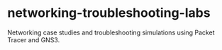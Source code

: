 # networking-troubleshooting-labs
Networking case studies and troubleshooting simulations using Packet Tracer and GNS3.
